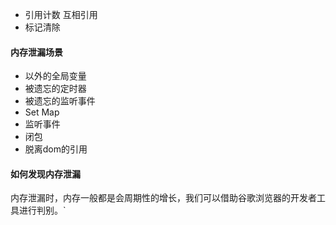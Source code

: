 
* 引用计数 互相引用
* 标记清除


#### 内存泄漏场景

* 以外的全局变量
* 被遗忘的定时器
* 被遗忘的监听事件
* Set Map
* 监听事件
* 闭包
* 脱离dom的引用


#### 如何发现内存泄漏

内存泄漏时，内存一般都是会周期性的增长，我们可以借助谷歌浏览器的开发者工具进行判别。`
